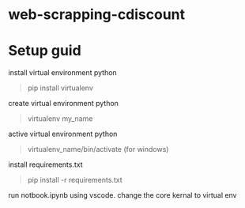 # web-scrapping-cdiscount

# Setup guid

install virtual environment python
>pip install virtualenv

create virtual environment python
>virtualenv my_name

active virtual environment python
>virtualenv_name/bin/activate (for windows)

install requirements.txt
> pip install -r requirements.txt

run notbook.ipynb using vscode.
change the core kernal to virtual env
